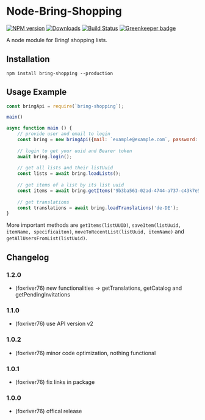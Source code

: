 # Node-Bring-Shopping
[![NPM version](http://img.shields.io/npm/v/bring-shopping.svg)](https://www.npmjs.com/package/bring-shopping)
[![Downloads](https://img.shields.io/npm/dm/bring-shopping.svg)](https://www.npmjs.com/package/bring-shopping)
[![Build Status](https://travis-ci.org/foxriver76/node-bring-api.svg?branch=master)](https://travis-ci.org/foxriver76/node-bring-api) [![Greenkeeper badge](https://badges.greenkeeper.io/foxriver76/node-bring-api.svg)](https://greenkeeper.io/)


A node module for Bring! shopping lists.

## Installation
```npm install bring-shopping --production```

## Usage Example

```javascript
const bringApi = require(`bring-shopping`);

main()

async function main () {
    // provide user and email to login
    const bring = new bringApi({mail: `example@example.com`, password: `secret`});
    
    // login to get your uuid and Bearer token
    await bring.login();
    
    // get all lists and their listUuid
    const lists = await bring.loadLists();
    
    // get items of a list by its list uuid
    const items = await bring.getItems('9b3ba561-02ad-4744-a737-c43k7e5b93ec');
    
    // get translations
    const translations = await bring.loadTranslations('de-DE');
} 
```

More important methods are `getItems(listUUID)`, `saveItem(listUuid, itemName, specificaiton)`, 
`moveToRecentList(listUuid, itemName)` and `getAllUsersFromList(listUuid)`.

## Changelog

### 1.2.0
* (foxriver76) new functionalities -> getTranslations, getCatalog and getPendingInvitations

### 1.1.0
* (foxriver76) use API version v2

### 1.0.2
* (foxriver76) minor code optimization, nothing functional

### 1.0.1
* (foxriver76) fix links in package

### 1.0.0
* (foxriver76) offical release

